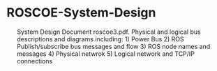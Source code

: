 ROSCOE-System-Design
====================
<ul>
System Design Document roscoe3.pdf. Physical and logical bus descriptions and diagrams including:
1) Power Bus
2) ROS Publish/subscribe bus messages and flow
3) ROS node names and messages
4) Physical netwrok
5) Logical network and TCP/IP connections
</ul>

